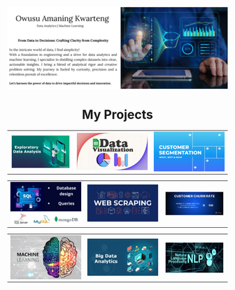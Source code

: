 <img src="https://github.com/mrowurakwarteng/mrowurakwarteng/blob/main/bio.jpeg">
<div align="center">
<h1>My Projects</h1>
</div>

<table style="width: 100%;">
  <tr>
    <td style="text-align: center; padding: 10px; border: none;">
      <a href="https://github.com/Exploratory-Data-Analyses" target="_blank">
        <img src="https://github.com/mrowurakwarteng/mrowurakwarteng/blob/main/eda-new.jpg" width="350" alt="Image 1" style="margin-right: 20px;">
      </a>
    </td>
    <td style="text-align: center;">
      <a href="https://github.com/Dashboards-and-Visualizations" target="_blank">
        <img src="https://github.com/mrowurakwarteng/mrowurakwarteng/blob/main/visualization.jpg" width="350" alt="Image 2" style="margin-right: 50px;">
      </a>
    </td>
    <td style="text-align: center;">
      <a href="https://github.com/Data-Segmentation" target="_blank">
        <img src="https://github.com/mrowurakwarteng/mrowurakwarteng/blob/main/segmentation.jpg" width="350" alt="Image 2" style="margin-right: 50px;">
      </a>
    </td>    
  </tr>
</table>


<table style="width: 100%;">
  <tr>
    <td style="text-align: center;">
      <a href="https://github.com/Database-Design-and-Queries" target="_blank">
        <img src="https://github.com/mrowurakwarteng/mrowurakwarteng/blob/main/database.png" width="350" alt="Image 3" style="margin-right: 50px;">
      </a>
    </td>
    <td style="text-align: center;">
      <a href="https://github.com/Web-Scrapping" target="_blank">
        <img src="https://github.com/mrowurakwarteng/mrowurakwarteng/blob/main/web-scraping.jpg" width="350" alt="Image 2" style="margin-right: 50px;">
      </a>
    </td>
    <td style="text-align: center; padding: 10px; border: none;">
      <a href="https://github.com/Churn-Rate" target="_blank">
        <img src="https://github.com/mrowurakwarteng/mrowurakwarteng/blob/main/churn-rate.jpg" width="350" alt="Image 1" style="margin-right: 20px;">
      </a>
    </td>
    
  </tr>
</table>


<table style="width: 100%;">
  <tr>
    <td style="text-align: center;">
      <a href="https://github.com/Machine-Learning-Modelz" target="_blank">
        <img src="https://github.com/mrowurakwarteng/mrowurakwarteng/blob/main/ml.jpg" width="350" alt="Image 3" style="margin-right: 50px;">
      </a>
    </td>
    <td style="text-align: center;">
      <a href="https://github.com/Big-Data-Analyses" target="_blank">
        <img src="https://github.com/mrowurakwarteng/mrowurakwarteng/blob/main/Big-Data.jpg" width="350" alt="Image 2" style="margin-right: 50px;">
      </a>
    </td>
    <td style="text-align: center; padding: 10px; border: none;">
      <a href="https://github.com/Natural-Language-Processing-NLP" target="_blank">
        <img src="https://github.com/mrowurakwarteng/mrowurakwarteng/blob/main/nlp.jpg" width="350" alt="Image 1" style="margin-right: 20px;">
      </a>
    </td>
    
  </tr>
</table>
